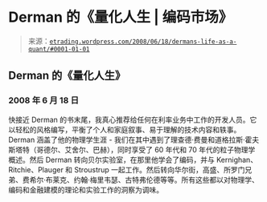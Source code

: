 <!--yml

category: 未分类

date: 2024-05-12 19:42:16

-->

# Derman 的《量化人生 | 编码市场》

> 来源：[`etrading.wordpress.com/2008/06/18/dermans-life-as-a-quant/#0001-01-01`](https://etrading.wordpress.com/2008/06/18/dermans-life-as-a-quant/#0001-01-01)

## Derman 的《量化人生》

### 2008 年 6 月 18 日

快接近 Derman 的书末尾，我真心推荐给任何在利率业务中工作的开发人员。它以轻松的风格编写，平衡了个人和家庭叙事、易于理解的技术内容和轶事。Derman 涵盖了他的物理学生涯 - 我们在其中遇到了理查德·费曼和道格拉斯·霍夫斯塔特（哥德尔、艾舍尔、巴赫），同时享受了 60 年代和 70 年代的粒子物理学概述。然后 Derman 转向贝尔实验室，在那里他学会了编码，并与 Kernighan、Ritchie、Plauger 和 Stroustrup 一起工作。然后转向华尔街，高盛、所罗门兄弟、费希尔·布莱克、约翰·梅里韦瑟、古特弗伦德等等。所有这些都以对物理学、编码和金融建模的理论和实验工作的洞察为调味。
